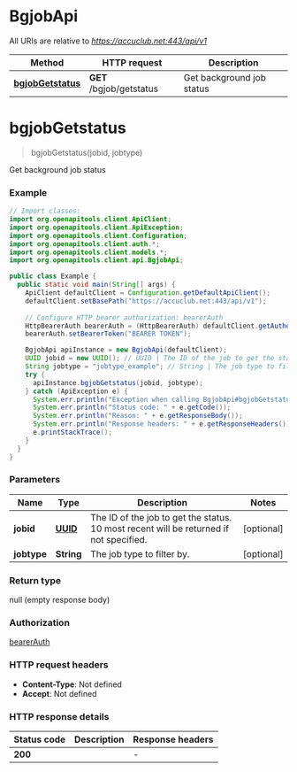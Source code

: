 # BgjobApi

All URIs are relative to *https://accuclub.net:443/api/v1*

Method | HTTP request | Description
------------- | ------------- | -------------
[**bgjobGetstatus**](BgjobApi.md#bgjobGetstatus) | **GET** /bgjob/getstatus | Get background job status


<a name="bgjobGetstatus"></a>
# **bgjobGetstatus**
> bgjobGetstatus(jobid, jobtype)

Get background job status

### Example
```java
// Import classes:
import org.openapitools.client.ApiClient;
import org.openapitools.client.ApiException;
import org.openapitools.client.Configuration;
import org.openapitools.client.auth.*;
import org.openapitools.client.models.*;
import org.openapitools.client.api.BgjobApi;

public class Example {
  public static void main(String[] args) {
    ApiClient defaultClient = Configuration.getDefaultApiClient();
    defaultClient.setBasePath("https://accuclub.net:443/api/v1");
    
    // Configure HTTP bearer authorization: bearerAuth
    HttpBearerAuth bearerAuth = (HttpBearerAuth) defaultClient.getAuthentication("bearerAuth");
    bearerAuth.setBearerToken("BEARER TOKEN");

    BgjobApi apiInstance = new BgjobApi(defaultClient);
    UUID jobid = new UUID(); // UUID | The ID of the job to get the status. 10 most recent will be returned if not specified.
    String jobtype = "jobtype_example"; // String | The job type to filter by.
    try {
      apiInstance.bgjobGetstatus(jobid, jobtype);
    } catch (ApiException e) {
      System.err.println("Exception when calling BgjobApi#bgjobGetstatus");
      System.err.println("Status code: " + e.getCode());
      System.err.println("Reason: " + e.getResponseBody());
      System.err.println("Response headers: " + e.getResponseHeaders());
      e.printStackTrace();
    }
  }
}
```

### Parameters

Name | Type | Description  | Notes
------------- | ------------- | ------------- | -------------
 **jobid** | [**UUID**](.md)| The ID of the job to get the status. 10 most recent will be returned if not specified. | [optional]
 **jobtype** | **String**| The job type to filter by. | [optional]

### Return type

null (empty response body)

### Authorization

[bearerAuth](../README.md#bearerAuth)

### HTTP request headers

 - **Content-Type**: Not defined
 - **Accept**: Not defined

### HTTP response details
| Status code | Description | Response headers |
|-------------|-------------|------------------|
**200** |  |  -  |

